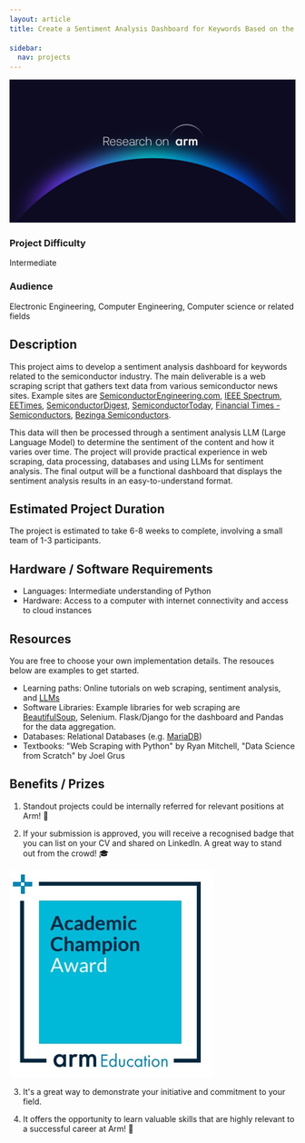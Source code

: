 ```yaml
---
layout: article
title: Create a Sentiment Analysis Dashboard for Keywords Based on the Semiconductor Industry

sidebar:
  nav: projects
---
```


<img class="image image--xl" src="../../../images/Research_on_arm_banner.png"/>

### Project Difficulty
Intermediate

### Audience

Electronic Engineering, Computer Engineering, Computer science or related fields

## Description
This project aims to develop a sentiment analysis dashboard for keywords related to the semiconductor industry. The main deliverable is a web scraping script that gathers text data from various semiconductor news sites. Example sites are [SemiconductorEngineering.com](https://semiengineering.com/), [IEEE Spectrum](https://spectrum.ieee.org/), [EETimes](https://www.eetimes.com/tag/semiconductors/), [SemiconductorDigest](https://www.semiconductor-digest.com/), [SemiconductorToday](https://semiconductor-today.com/), [Financial Times - Semiconductors](https://www.ft.com/semiconductors), [Bezinga Semiconductors](https://www.benzinga.com/topic/semiconductors).

This data will then be processed through a sentiment analysis LLM (Large Language Model) to determine the sentiment of the content and how it varies over time. The project will provide practical experience in web scraping, data processing, databases and using LLMs for sentiment analysis. The final output will be a functional dashboard that displays the sentiment analysis results in an easy-to-understand format.

## Estimated Project Duration
The project is estimated to take 6-8 weeks to complete, involving a small team of 1-3 participants. 

## Hardware / Software Requirements
- Languages: Intermediate understanding of Python
- Hardware: Access to a computer with internet connectivity and access to cloud instances

## Resources

You are free to choose your own implementation details. The resouces below are examples to get started. 

- Learning paths: Online tutorials on web scraping, sentiment analysis, and [LLMs](https://learn.arm.com/learning-paths/servers-and-cloud-computing/)
- Software Libraries: Example libraries for web scraping are [BeautifulSoup](https://pypi.org/project/beautifulsoup4/), Selenium. Flask/Django for the dashboard and Pandas for the data aggregation. 
- Databases: Relational Databases (e.g. [MariaDB](https://learn.arm.com/learning-paths/servers-and-cloud-computing/mariadb/))
- Textbooks: "Web Scraping with Python" by Ryan Mitchell, "Data Science from Scratch" by Joel Grus


## Benefits / Prizes

1. Standout projects could be internally referred for relevant positions at Arm! :page_with_curl:

2. If your submission is approved, you will receive a recognised badge that you can list on your CV and shared on LinkedIn. A great way to stand out from the crowd! :mortar_board:

<img class="image image--xl" src="./images/ACA_badge.jpg"/>

3. It's a great way to demonstrate your initiative and commitment to your field. 

4. It offers the opportunity to learn valuable skills that are highly relevant to a successful career at Arm!  :tada: